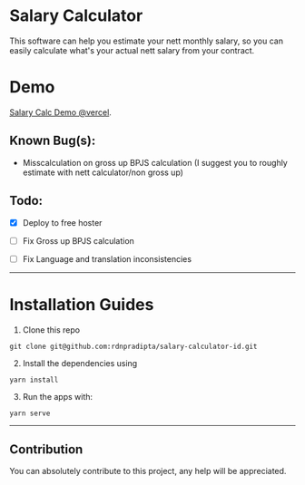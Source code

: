 # Salary Calculator
This software can help you estimate your nett monthly salary, so you can easily calculate what's your actual nett salary from your contract.

# Demo
[Salary Calc Demo @vercel](https://salary-calculator-id.vercel.app/).


## Known Bug(s):
- Misscalculation on gross up BPJS calculation (I suggest you to roughly estimate with nett calculator/non gross up)

## Todo:
- [x] Deploy to free hoster
- [ ] Fix Gross up BPJS calculation
- [ ] Fix Language and translation inconsistencies


- - -
# Installation Guides
1. Clone this repo
```
git clone git@github.com:rdnpradipta/salary-calculator-id.git
```
2. Install the dependencies using
```
yarn install
```
3. Run the apps with: 
```
yarn serve
```


- - -
## Contribution
You can absolutely contribute to this project, any help will be appreciated.

